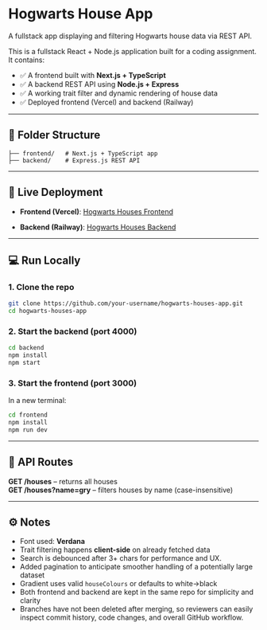 # Hogwarts House App
A fullstack app displaying and filtering Hogwarts house data via REST API.

This is a fullstack React + Node.js application built for a coding assignment.  
It contains:

- ✅ A frontend built with **Next.js + TypeScript**
- ✅ A backend REST API using **Node.js + Express**
- ✅ A working trait filter and dynamic rendering of house data
- ✅ Deployed frontend (Vercel) and backend (Railway)

---

## 📁 Folder Structure

```hogwarts-houses-app/
├── frontend/   # Next.js + TypeScript app
├── backend/    # Express.js REST API
```
---

## 🚀 Live Deployment

- **Frontend (Vercel)**: [Hogwarts Houses Frontend](http://hogwarts-houses-app.vercel.app/)

- **Backend (Railway)**: [Hogwarts Houses Backend](https://hogwarts-houses-app-production.up.railway.app/houses)

---

## 💻 Run Locally

### 1. Clone the repo
```bash
git clone https://github.com/your-username/hogwarts-houses-app.git
cd hogwarts-houses-app
```

### 2. Start the backend (port 4000)
```bash
cd backend
npm install
npm start
```

### 3. Start the frontend (port 3000)
In a new terminal:
```bash
cd frontend
npm install
npm run dev
```

---

## 🔁 API Routes

**GET /houses** – returns all houses  
**GET /houses?name=gry** – filters houses by name (case-insensitive)

---

## ⚙️ Notes

- Font used: **Verdana**
- Trait filtering happens **client-side** on already fetched data
- Search is debounced after 3+ chars for performance and UX.
- Added pagination to anticipate smoother handling of a potentially large dataset
- Gradient uses valid `houseColours` or defaults to white→black
- Both frontend and backend are kept in the same repo for simplicity and clarity
- Branches have not been deleted after merging, so reviewers can easily inspect commit history, code changes, and overall GitHub workflow.
